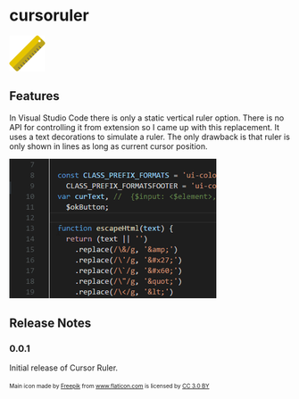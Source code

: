 # cursoruler

![](images/ruler.png)

## Features

In Visual Studio Code there is only a static vertical ruler option. There is no API for controlling it from extension so I came up with this replacement. It uses a text decorations to simulate a ruler. The only drawback is that ruler is only shown in lines as long as current cursor position.

![](images/ruler.gif)

## Release Notes

### 0.0.1

Initial release of Cursor Ruler.

<font size="1"><div>Main icon made by <a href="http://www.flaticon.com/authors/freepik" title="Freepik">Freepik</a> from <a href="http://www.flaticon.com" title="Flaticon">www.flaticon.com</a> is licensed by <a href="http://creativecommons.org/licenses/by/3.0/" title="Creative Commons BY 3.0" target="_blank">CC 3.0 BY</a></div></font>
